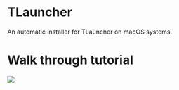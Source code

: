 # TLauncher
An automatic installer for TLauncher on macOS systems.

# Walk through tutorial
[![](http://img.youtube.com/vi/Gu7wuxGw2A4/0.jpg)](http://www.youtube.com/watch?v=Gu7wuxGw2A4  "How to install TLauncher.")
